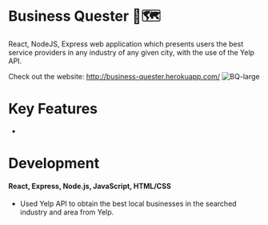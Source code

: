 # Business Quester 📍🗺️

React, NodeJS, Express web application which presents users the best service providers in any industry of any given city, with the use of the Yelp API.

Check out the website: http://business-quester.herokuapp.com/
![BQ-large](https://user-images.githubusercontent.com/64204835/132101944-0ac56dd5-9621-4cc4-b8fc-a3ae52e841cb.png)

# Key Features
- 


# Development
#### React, Express, Node.js, JavaScript, HTML/CSS
- Used Yelp API to obtain the best local businesses in the searched industry and area from Yelp.
